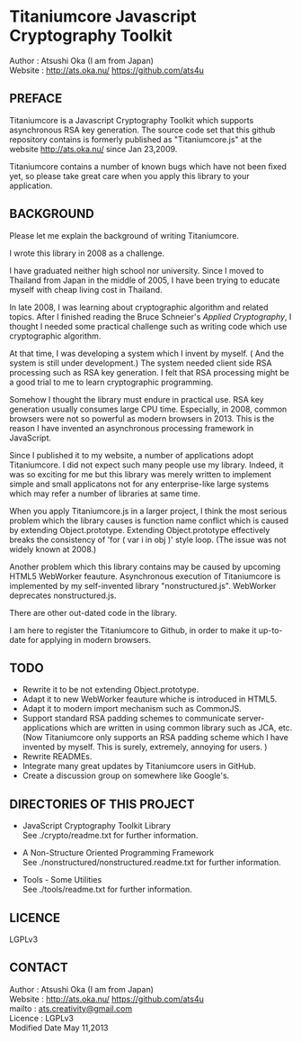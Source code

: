 
Titaniumcore Javascript Cryptography Toolkit
============================================

Author :  Atsushi Oka (I am from Japan)  
Website : http://ats.oka.nu/  https://github.com/ats4u  

PREFACE
-------

Titaniumcore is a Javascript Cryptography Toolkit which supports asynchronous
RSA key generation. The source code set that this github repository contains
is formerly published as "Titaniumcore.js" at the website http://ats.oka.nu/
since Jan 23,2009.

Titaniumcore contains a number of known bugs which have not been fixed yet, so
please take great care when you apply this library to your application.



BACKGROUND
----------

Please let me explain the background of writing Titaniumcore.

I wrote this library in 2008 as a challenge. 

I have graduated neither high school nor university. Since I moved to Thailand
from Japan in the middle of 2005, I have been trying to educate myself with
cheap living cost in Thailand.

In late 2008, I was learning about cryptographic algorithm and related topics.
After I finished reading the Bruce Schneier's _Applied Cryptography_, I thought
I needed some practical challenge such as writing code which use cryptographic
algorithm.

At that time, I was developing a system which I invent by myself. ( And the
system is still under development.) The system needed client side RSA processing
such as RSA key generation. I felt that RSA processing might be a good trial to
me to learn cryptographic programming.

Somehow I thought the library must endure in practical use. RSA key generation
usually consumes large CPU time. Especially, in 2008, common browsers were not
so powerful as modern browsers in 2013. This is the reason I have invented an
asynchronous processing framework in JavaScript.

Since I published it to my website, a number of applications adopt
Titaniumcore.  I did not expect such many people use my library. Indeed, it was
so exciting for me but this library was merely written to implement simple and
small applicatons not for any enterprise-like large systems which may refer
a number of libraries at same time.

When you apply Titaniumcore.js in a larger project, I think the most serious
problem which the library causes is function name conflict which is caused by
extending Object.prototype. Extending Object.prototype effectively breaks the
consistency of 'for ( var i in obj )' style loop. (The issue was not widely
known at 2008.)

Another problem which this library contains may be caused by upcoming HTML5
WebWorker feauture. Asynchronous execution of Titaniumcore is implemented by my
self-invented library "nonstructured.js". WebWorker deprecates
nonstructured.js.

There are other out-dated code in the library.

I am here to register the Titaniumcore to Github, in order to make it up-to-date
for applying in modern browsers.



TODO
----
- Rewrite it to be not extending Object.prototype.
- Adapt it to new WebWorker feauture whiche is introduced in HTML5.
- Adapt it to modern import mechanism such as CommonJS.
- Support standard RSA padding schemes to communicate server-applications which
  are written in using common library such as JCA, etc.  (Now Titaniumcore only
  supports an RSA padding scheme which I have invented by myself. This is
  surely, extremely, annoying for users. )
- Rewrite READMEs.
- Integrate many great updates by Titaniumcore users in GitHub.
- Create a discussion group on somewhere like Google's.



DIRECTORIES OF THIS PROJECT
---------------------------

- JavaScript Cryptography Toolkit Library   
  See ./crypto/readme.txt for further information.

- A Non-Structure Oriented Programming Framework   
  See  ./nonstructured/nonstructured.readme.txt for further information.


- Tools - Some Utilities   
  See ./tools/readme.txt for further information.



LICENCE
-------
LGPLv3  

  
CONTACT
--------
Author :  Atsushi Oka (I am from Japan)  
Website : http://ats.oka.nu/  https://github.com/ats4u  
mailto : ats.creativity@gmail.com  
Licence : LGPLv3  
Modified Date May 11,2013  


